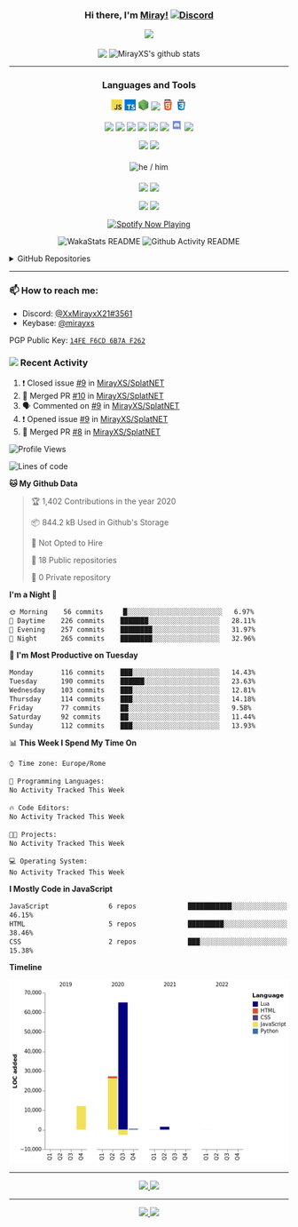 <div align="center">

### Hi there, I'm [Miray!](https://mirayxs.github.io) <a href="https://discord.gg/CkdjnCR"><img src="https://raw.githubusercontent.com/anuraghazra/anuraghazra/master/assets/discord-round.svg" alt="Discord" width="27px"></a>

[![](https://discordapp.com/api/guilds/735182703871262820/embed.png?style=banner2)](https://discord.gg/CkdjnCR)

  <img align="center" src="https://github-readme-stats.vercel.app/api?username=MirayXS&show_icons=true&line_height=27&include_all_commits=true&count_private=true" />
  <img align="center" src="https://github-readme-stats.vercel.app/api/top-langs/?username=MirayXS" alt="MirayXS's github stats" />
  
  <hr>

### **Languages and Tools**  

<code><img height="20" src="https://raw.githubusercontent.com/github/explore/master/topics/javascript/javascript.png"></code>
<code><img height="20" src="https://raw.githubusercontent.com/github/explore/master/topics/typescript/typescript.png"></code>
<code><img height="20" src="https://raw.githubusercontent.com/github/explore/master/topics/nodejs/nodejs.png"></code>
<code><img height="20" src="https://cdn.discordapp.com/emojis/403294924432211968.png"></code>
<code><img height="20" src="https://raw.githubusercontent.com/github/explore/master/topics/html/html.png"></code>
<code><img height="20" src="https://raw.githubusercontent.com/github/explore/master/topics/css/css.png"></code>

<code><img height="20" src="https://code.visualstudio.com/favicon.ico"></code>
<code><img height="20" src="https://brand.heroku.com/static/media/heroku-logo-solid.ab0c1b46.svg"></code>
<code><img height="20" src="https://seeklogo.com/images/W/windows-10-icon-logo-5BC5C69712-seeklogo.com.png"></code>
<code><img height="20" src="https://www.google.com/chrome/static/images/chrome-logo.svg"></code>
<code><img height="20" src="https://git-scm.com/images/logos/downloads/Git-Icon-1788C.png"></code>
<code><img height="20" src="https://simpleicons.org/icons/github.svg"></code>
<code><img height="20" src="https://raw.githubusercontent.com/github/explore/master/topics/discord/discord.png"></code>
<code><img height="20" src="https://cdn.discordapp.com/emojis/735928635181105262.png?v=1"></code>

<code><img height="30" src="https://mirayxs.github.io/SplatHeX/splat2/flags/it.png"></code>
<code><img height="30" src="https://mirayxs.github.io/SplatHeX/splat2/flags/en.png"></code>

  <img src="https://raw.githubusercontent.com/klaasnicolaas/ColoredBadges/master/svg/pronouns/hehim.svg" alt="he / him" style="vertical-align:top; margin:6px 4px">

![](https://img.shields.io/endpoint?label=Status&url=https://dev.discordprofiles.me/api/badge/status/325605285731500033?simple=true&logo=discord&logoColor=white&color=43B581)
![](https://img.shields.io/endpoint?label=Playing&url=https://dev.discordprofiles.me/api/badge/playing/325605285731500033?vscode=false&logo=nintendo-switch&color=8A96E9)

![](https://img.shields.io/endpoint?label=Visual%20Studio%20Code&url=https://dev.discordprofiles.me/api/badge/vscode/325605285731500033)
![](https://img.shields.io/endpoint?label=Spotify&url=https://dev.discordprofiles.me/api/badge/spotify/325605285731500033&color=1ED45F)

[<img src="https://spotify-readme-one.vercel.app/api/spotify-playing" alt="Spotify Now Playing" width="350" />](https://open.spotify.com/user/ngq5ynashr9vc96namk4h906u>)

![WakaStats README](https://github.com/MirayXS/MirayXS/workflows/WakaStats%20README/badge.svg)
![Github Activity README](https://github.com/MirayXS/MirayXS/workflows/GitHub%20Activity%20README/badge.svg)

  <div align="left">

<details>
<summary>GitHub Repositories</summary>

+ Languages
    +  JavaScript
        + Animal Crossing: New Horizons
            + [ACNH-SavefileViewer](https://github.com/MirayXS/ACNH-SavefileViewer)

<hr>
              
+ Libraries/Frameworks
    +  Discord.js
        + [SplatNET](https://github.com/MirayXS/SplatNET)
        + [UnityNite](https://github.com/MirayXS/UnityNite)
        + [HybridJS](https://github.com/MirayXS/HybridJS)
           
<hr>

+ Forks
    + [SplatHeX](https://github.com/MirayXS/SplatHeX)
    + [spotify-readme](https://github.com/MirayXS/spotify-readme)
    + [ACNH-SavefileViewer](https://github.com/MirayXS/ACNH-SavefileViewer)

<hr>

+ Resources
    + Personal
        + [MirayAPI](https://github.com/MirayXS/MirayAPI)
        + [MirayDB](https://github.com/MirayXS/MirayDB)
        + [MirayCDN](https://github.com/MirayXS/MirayCDN)
        + [MirayXS](https://github.com/MirayXS/MirayXS)
        + [mirayxs.github.io](https://github.com/MirayXS/mirayxs.github.io)
    + Splatoon
        + [SplatHeX](https://github.com/MirayXS/SplatHeX)
        + [SplatDatabase](https://github.com/MirayXS/SplatDatabase)
    + Animal Crossing: New Horizons
        + [ACNHSave](https://github.com/MirayXS/ACNHSave)
        + [ACNH-IMAGEZIP](https://github.com/MirayXS/ACNH-IMAGEZIP)
        + [ACNHCDN](https://github.com/MirayXS/ACNHCDN)
        + [NHSE-VillagerDB](https://github.com/MirayXS/NHSE-VillagerDB)
    + Discord
        + [BetterUserBackgrounds](https://github.com/MirayXS/BetterUserBackgrounds)
        + [DiscordPrivacyPolicy](https://github.com/MirayXS/DiscordPrivacyPolicy)
    

</details>
</div>
  <hr>
  
  <div align="left">

### 📫 How to reach me:

- Discord: [@XxMirayxX21#3561](https://discord.com/users/325605285731500033)
- Keybase: [@mirayxs](https://keybase.io/mirayxs)
  
PGP Public Key: [`14FE F6CD 6B7A F262`](https://keybase.io/mirayxs/pgp_keys.asc)

</div>

<div align="left">

### <img src="https://github.com/astrit/css.gg/raw/master/icons/svg/coffee.svg"> Recent Activity

<!--START_SECTION:activity-->
1. ❗️ Closed issue [#9](https://github.com//MirayXS/SplatNET/issues/9) in [MirayXS/SplatNET](https://github.com//MirayXS/SplatNET)
2. 🎉 Merged PR [#10](https://github.com//MirayXS/SplatNET/pull/10) in [MirayXS/SplatNET](https://github.com//MirayXS/SplatNET)
3. 🗣 Commented on [#9](https://github.com//MirayXS/SplatNET/issues/9) in [MirayXS/SplatNET](https://github.com//MirayXS/SplatNET)
4. ❗️ Opened issue [#9](https://github.com//MirayXS/SplatNET/issues/9) in [MirayXS/SplatNET](https://github.com//MirayXS/SplatNET)
5. 🎉 Merged PR [#8](https://github.com//MirayXS/SplatNET/pull/8) in [MirayXS/SplatNET](https://github.com//MirayXS/SplatNET)
<!--END_SECTION:activity-->
  
<!--START_SECTION:waka-->
![Profile Views](http://img.shields.io/badge/Profile%20Views-139-blue)

![Lines of code](https://img.shields.io/badge/From%20Hello%20World%20I%27ve%20Written-10.9%20million%20Lines%20of%20code-blue)

**🐱 My Github Data** 

> 🏆 1,402 Contributions in the year 2020
 > 
> 📦 844.2 kB Used in Github's Storage 
 > 
> 🚫 Not Opted to Hire
 > 
> 📜 18 Public repositories
 > 
> 🔑 0 Private repository 
 > 
**I'm a Night 🦉** 

```text
🌞 Morning    56 commits     █░░░░░░░░░░░░░░░░░░░░░░░░   6.97% 
🌆 Daytime    226 commits    ███████░░░░░░░░░░░░░░░░░░   28.11% 
🌃 Evening    257 commits    ████████░░░░░░░░░░░░░░░░░   31.97% 
🌙 Night      265 commits    ████████░░░░░░░░░░░░░░░░░   32.96%

```
📅 **I'm Most Productive on Tuesday** 

```text
Monday       116 commits    ███░░░░░░░░░░░░░░░░░░░░░░   14.43% 
Tuesday      190 commits    ██████░░░░░░░░░░░░░░░░░░░   23.63% 
Wednesday    103 commits    ███░░░░░░░░░░░░░░░░░░░░░░   12.81% 
Thursday     114 commits    ███░░░░░░░░░░░░░░░░░░░░░░   14.18% 
Friday       77 commits     ██░░░░░░░░░░░░░░░░░░░░░░░   9.58% 
Saturday     92 commits     ██░░░░░░░░░░░░░░░░░░░░░░░   11.44% 
Sunday       112 commits    ███░░░░░░░░░░░░░░░░░░░░░░   13.93%

```


📊 **This Week I Spend My Time On** 

```text
⌚︎ Time zone: Europe/Rome

💬 Programming Languages: 
No Activity Tracked This Week

🔥 Code Editors: 
No Activity Tracked This Week

🐱‍💻 Projects: 
No Activity Tracked This Week

💻 Operating System: 
No Activity Tracked This Week

```

**I Mostly Code in JavaScript** 

```text
JavaScript               6 repos             ███████████░░░░░░░░░░░░░░   46.15% 
HTML                     5 repos             █████████░░░░░░░░░░░░░░░░   38.46% 
CSS                      2 repos             ███░░░░░░░░░░░░░░░░░░░░░░   15.38%

```


**Timeline**

![Chart not found](https://github.com/MirayXS/MirayXS/blob/master/charts/bar_graph.png) 


<!--END_SECTION:waka-->


<hr>

<div align="center">
<a href="https://github.com/MirayXS/SplatHeX">
  <img src="https://github-readme-stats.vercel.app/api/pin/?username=MirayXS&repo=SplatHeX" />
</a>
<a href="https://github.com/MirayXS/SplatDatabase">
  <img src="https://github-readme-stats.vercel.app/api/pin/?username=MirayXS&repo=SplatDatabase" />
</a>
  <hr>
<a href="https://github.com/MirayXS/UnityNite">
  <img src="https://github-readme-stats.vercel.app/api/pin/?username=MirayXS&repo=UnityNite" />
</a>
<a href="https://github.com/MirayXS/HybridJS">
  <img src="https://github-readme-stats.vercel.app/api/pin/?username=MirayXS&repo=HybridJS" />
</a>
    </div>
    </div>
